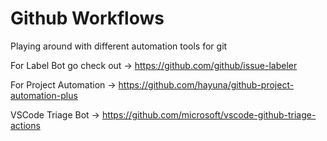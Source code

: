 # Github Workflows 
Playing around with different automation tools for git

For Label Bot go check out -> https://github.com/github/issue-labeler 

For Project Automation -> https://github.com/hayuna/github-project-automation-plus

VSCode Triage Bot -> https://github.com/microsoft/vscode-github-triage-actions
